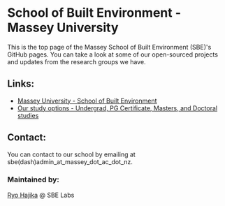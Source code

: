 # School of Built Environment - Massey University
This is the top page of the Massey School of Built Environment (SBE)'s GitHub pages.
You can take a look at some of our open-sourced projects and updates from the research groups we have.

## Links:
- [Massey University - School of Built Environment](https://www.massey.ac.nz/about/colleges-schools-and-institutes/college-of-sciences/school-of-built-environment/)
- [Our study options - Undergrad, PG Certificate, Masters, and Doctoral studies](https://www.massey.ac.nz/study/find-a-subject-course-or-qualification/study-construction-and-the-built-environment/)


## Contact:
You can contact to our school by emailing at sbe(dash)admin_at_massey_dot_ac_dot_nz.
  
### Maintained by:
[Ryo Hajika](https://github.com/ryohajika) @ SBE Labs
